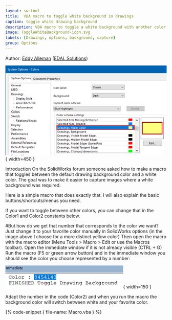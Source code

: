 ```yaml
---
layout: sw-tool
title:  VBA macro to toggle white background in drawings
caption: toggle white drawing background
description: VBA macro to toggle a white background with another color of your choice in drawings using sytem settings
image: ToggleWhiteBackground-icon.svg
labels: [Drawings, options, background, capture]
group: Options 
---
```

Author: [Eddy Alleman](https://www.linkedin.com/in/eddyalleman/) ([EDAL Solutions](https://www.edalsolutions.be/index.php/en/))

![SolidWorks system options to set Drawing Background manually](Option_background.png){ width=450 }

Introduction
On the SolidWorks forum someone asked how to make a macro that toggles between the default drawing background color and a white color.
The goal was to make it easier to capture images where a white background was required.

Here is a simple macro that does exactly that. I will also explain the basic buttons/shortcuts/menus you need.

If you want to toggle between other colors, you can change that in the Color1 and Color2 constants below. 

#But how do we get that number that corresponds to the color we want?
Just change it to your favorite color manually in SolidWorks options (in the image above I choose for a more distinct yellow color)
Then open the macro with the macro editor (Menu Tools > Macro > Edit or use the Macros toolbar). 
Open the immediate window if it is not already visible (CTRL + G)
Run the macro (F5 or green arrow button) and in the immediate window you should see the color you choose represented by a number:

![Immediate Window showing the choosen color after running the macro](GetChoosenColor.png){ width=150 }

Adapt the number in the code (Color2) and when you run the macro the background color will switch between white and your favorite color.

{% code-snippet { file-name: Macro.vba } %}


